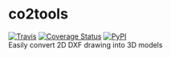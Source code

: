 # co2tools
[![Travis](https://img.shields.io/travis/Mambix/co2tools.svg)](https://travis-ci.org/Mambix/co2tools)
[![Coverage Status](https://coveralls.io/repos/github/Mambix/co2tools/badge.svg?branch=master)](https://coveralls.io/github/Mambix/co2tools?branch=master)
[![PyPI](https://img.shields.io/pypi/v/co2tools.svg)](https://pypi.python.org/pypi/co2tools)  
Easily convert 2D DXF drawing into 3D models
